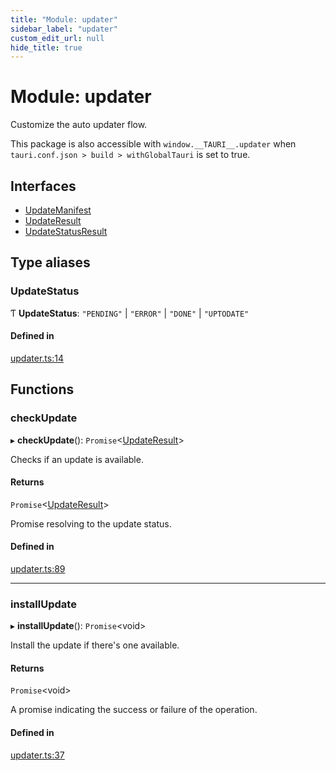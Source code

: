 ```yaml
---
title: "Module: updater"
sidebar_label: "updater"
custom_edit_url: null
hide_title: true
---
```


# Module: updater

Customize the auto updater flow.

This package is also accessible with `window.__TAURI__.updater` when `tauri.conf.json > build > withGlobalTauri` is set to true.

## Interfaces

- [UpdateManifest](../interfaces/updater.updatemanifest.md)
- [UpdateResult](../interfaces/updater.updateresult.md)
- [UpdateStatusResult](../interfaces/updater.updatestatusresult.md)

## Type aliases

### UpdateStatus

Ƭ **UpdateStatus**: ``"PENDING"`` \| ``"ERROR"`` \| ``"DONE"`` \| ``"UPTODATE"``

#### Defined in

[updater.ts:14](https://github.com/tauri-apps/tauri/blob/01d4ada/tooling/api/src/updater.ts#L14)

## Functions

### checkUpdate

▸ **checkUpdate**(): `Promise`<[UpdateResult](../interfaces/updater.updateresult.md)\>

Checks if an update is available.

#### Returns

`Promise`<[UpdateResult](../interfaces/updater.updateresult.md)\>

Promise resolving to the update status.

#### Defined in

[updater.ts:89](https://github.com/tauri-apps/tauri/blob/01d4ada/tooling/api/src/updater.ts#L89)

___

### installUpdate

▸ **installUpdate**(): `Promise`<void\>

Install the update if there's one available.

#### Returns

`Promise`<void\>

A promise indicating the success or failure of the operation.

#### Defined in

[updater.ts:37](https://github.com/tauri-apps/tauri/blob/01d4ada/tooling/api/src/updater.ts#L37)
